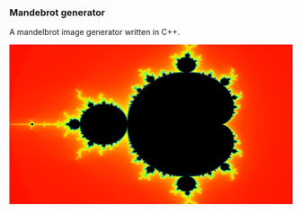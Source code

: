 ### Mandebrot generator

A mandelbrot image generator written in C++.

![Mandelbrot-big](/images/mandelbrot-big2048.png)
